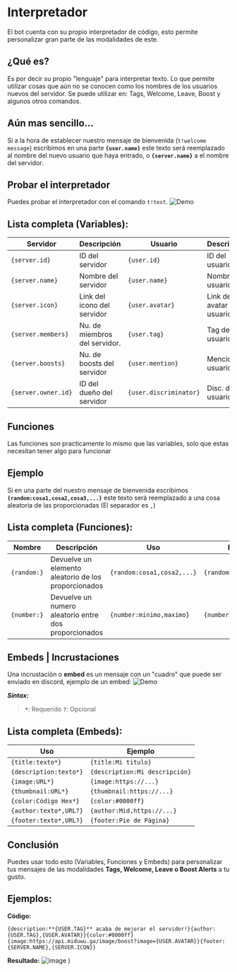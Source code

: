 # Interpretador

El bot cuenta con su propio interpretador de código, esto permite personalizar gran parte de las modalidades de este.

## ¿Qué es?
Es por decir su propio "lenguaje" para interpretar texto. Lo que permite utilizar cosas que aún no se conocen como los nombres de los usuarios nuevos del servidor.
Se puede utilizar en: Tags, Welcome, Leave, Boost y algunos otros comandos.
## Aún mas sencillo...
Si a la hora de establecer nuestro mensaje de bienvenida (`t!welcome message`) escribimos en una parte **`{user.name}`** este texto será reemplazado al nombre del nuevo usuario que haya entrado, o **`{server.name}`** a el nombre del servidor.
## Probar el interpretador
Puedes probar el interpretador con el comando `t!test`.
![Demo](https://cdn.discordapp.com/attachments/778156886553395210/978440796342734888/unknown.png)
## Lista completa (Variables):

|     Servidor       |      Descripción              |     Usuario           |      Descripción             |
|--------------------|-------------------------------|-----------------------|------------------------------|
| `{server.id}`      |  ID del servidor              | `{user.id}`           |  ID del usuario              |
| `{server.name}`    |  Nombre del servidor          | `{user.name}`         |  Nombre del usuario          |
| `{server.icon}`    |  Link del icono del servidor  | `{user.avatar}`       |  Link del avatar del usuario |
| `{server.members}` |  Nu. de miembros del servidor.| `{user.tag}`          |  Tag del usuario             |
| `{server.boosts}`  |  Nu. de boosts del servidor   | `{user.mention}`      |  Mención del usuario         |
| `{server.owner.id}`|  ID del dueño del servidor    | `{user.discriminator}`|  Disc. del usuario           |

## Funciones
Las funciones son practicamente lo mismo que las variables, solo que estas necesitan tener algo para funcionar

## Ejemplo
Si en una parte del nuestro mensaje de bienvenida escribimos **`{random:cosa1,cosa2,cosa3,...}`** este texto será reemplazado a una cosa aleatoria de las proporcionadas (El separador es `,`)
## Lista completa (Funciones):
|     Nombre      |     Descripción                                     |     Uso                   |     Ejemplo           |
|-----------------|-----------------------------------------------------|---------------------------|-----------------------|
| `{random:}`     |Devuelve un elemento aleatorio de los proporcionados | `{random:cosa1,cosa2,...}`|`{random:si,no,talvez}`|
| `{number:}`     |Devuelve un numero aleatorio entre dos proporcionados| `{number:minimo,maximo}`  |`{number:1,100}`       |

## Embeds | Incrustaciones
Una incrustación o __embed__ es un mensaje con un "cuadro" que puede ser enviado en discord, ejemplo de un embed:
![Demo](https://cdn.discordapp.com/attachments/778156886553395210/978451087226970142/unknown.png)

__***Sintax:***__
> **`*`**: Requerido
> **`?`**: Opcional

## Lista completa (Embeds):
|       Uso             |       Ejemplo                 |
|-----------------------|-------------------------------|
|`{title:texto*}`       |`{title:Mi titulo}`            |
|`{description:texto*}` |`{description:Mi descripción}` |
|`{image:URL*}`         |`{image:https://...}`          |
|`{thumbnail:URL*}`     |`{thumbnail:https://...}`      |
|`{color:Código Hex*}`  |`{color:#0000ff}`              |
|`{author:texto*,URL?}` |`{author:Mid,https://...}`     |
|`{footer:texto*,URL?}` |`{footer:Pie de Página}`       |

## Conclusión
Puedes usar todo esto (Variables, Funciones y Embeds) para personalizar tus mensajes de las modalidades __Tags, Welcome, Leave o Boost Alerts__ a tu gusto.

## Ejemplos:
**Código:**
```
{description:**{USER.TAG}** acaba de mejorar el servidor!}{author:{USER.TAG},{USER.AVATAR}}{color:#0000ff}{image:https://api.miduwu.ga/image/boost?image={USER.AVATAR}}{footer:{SERVER.NAME},{SERVER.ICON}}
```
**Resultado:**
![image](https://user-images.githubusercontent.com/83442808/169925674-6937684d-4b04-410b-98f7-ef778066b976.png)
)
